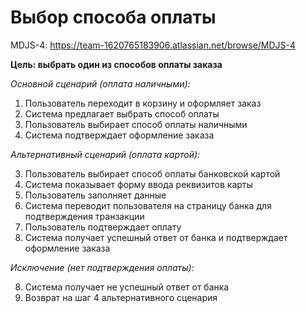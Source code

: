 # Выбор способа оплаты

MDJS-4: https://team-1620765183906.atlassian.net/browse/MDJS-4

**Цель: выбрать один из способов оплаты заказа**

*Основной сценарий (оплата наличными):*
1. Пользователь переходит в корзину и оформляет заказ
2. Система предлагает выбрать способ оплаты
3. Пользователь выбирает способ оплаты наличными
4. Система подтверждает оформление заказа

*Альтернативный сценарий (оплата картой):*

3. Пользователь выбирает способ оплаты банковской картой
4. Система показывает форму ввода реквизитов карты
5. Пользователь заполняет данные
6. Система переводит пользователя на страницу банка для подтверждения транзакции
7. Пользователь подтверждает оплату
8. Система получает успешный ответ от банка и подтверждает оформление заказа

*Исключение (нет подтверждения оплаты):*

8. Система получает не успешный ответ от банка
9. Возврат на шаг 4 альтернативного сценария